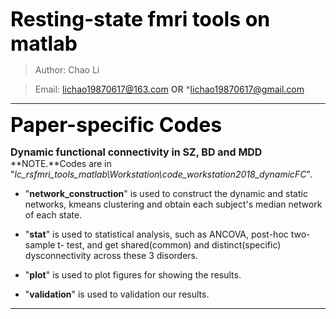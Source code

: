 <font color=k size=6>**Resting-state fmri tools on matlab**</font>
> Author: Chao Li  

> Email: lichao19870617@163.com **OR** *lichao19870617@gmail.com
***
<font color=Black size=6>**Paper-specific Codes**</font> 
  
<font size=3>**Dynamic functional connectivity in SZ, BD and MDD**</font>   
**NOTE.**Codes are in "*lc\_rsfmri\_tools\_matlab\\Workstation\\code\_workstation2018\_dynamicFC*".   

- "**network\_construction**" is used to construct the dynamic and static networks, kmeans clustering and obtain each subject's median network of each state.

- "**stat**" is used to statistical analysis, such as ANCOVA, post-hoc two-sample t- test, and get shared(common) and distinct(specific) dysconnectivity across these 3 disorders.

- "**plot**" is used to plot figures for showing the results.

- "**validation**" is used to validation our results. 
***
